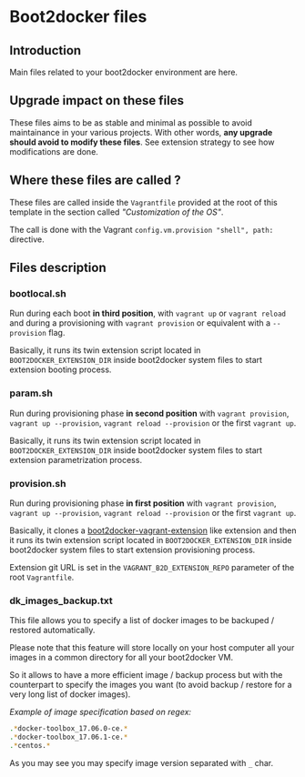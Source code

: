 # Boot2docker files

## Introduction

Main files related to your boot2docker environment are here.

## Upgrade impact on these files

These files aims to be as stable and minimal as possible to avoid maintainance in your various projects. With other words, **any upgrade should avoid to modify these files**. See extension strategy to see how modifications are done.

## Where these files are called ?

These files are called inside the ```Vagrantfile``` provided at the root of this template in the section called *"Customization of the OS"*.

The call is done with the Vagrant ```config.vm.provision "shell", path:``` directive.

## Files description

### bootlocal.sh

Run during each boot **in third position**, with ```vagrant up``` or ```vagrant reload``` and during a provisioning with ```vagrant provision``` or equivalent with a ```--provision``` flag.

Basically, it runs its twin extension script located in ```BOOT2DOCKER_EXTENSION_DIR``` inside boot2docker system files to start extension booting process.

### param.sh

Run during provisioning phase **in second position** with ```vagrant provision```, ```vagrant up --provision```, ```vagrant reload --provision``` or  the first ```vagrant up```.

Basically, it runs its twin extension script located in ```BOOT2DOCKER_EXTENSION_DIR``` inside boot2docker system files to start extension parametrization process.

### provision.sh

Run during provisioning phase **in first position** with ```vagrant provision```, ```vagrant up --provision```, ```vagrant reload --provision``` or  the first ```vagrant up```.

Basically, it clones a [boot2docker-vagrant-extension](https://github.com/AlbanMontaigu/boot2docker-vagrant-extension) like extension and then it runs its twin extension script located in ```BOOT2DOCKER_EXTENSION_DIR``` inside boot2docker system files to start extension provisioning process.

Extension git URL is set in the ```VAGRANT_B2D_EXTENSION_REPO``` parameter of the root ```Vagrantfile```.

### dk_images_backup.txt

This file allows you to specify a list of docker images to be backuped / restored automatically.

Please note that this feature will store locally on your host computer all your images in a common directory for all your boot2docker VM.

So it allows to have a more efficient image / backup process but with the counterpart to specify the images you want (to avoid backup / restore for a very long list of docker images).

*Example of image specification based on regex:*

```bash
.*docker-toolbox_17.06.0-ce.*
.*docker-toolbox_17.06.1-ce.*
.*centos.*
```

As you may see you may specify image version separated with ```_``` char.